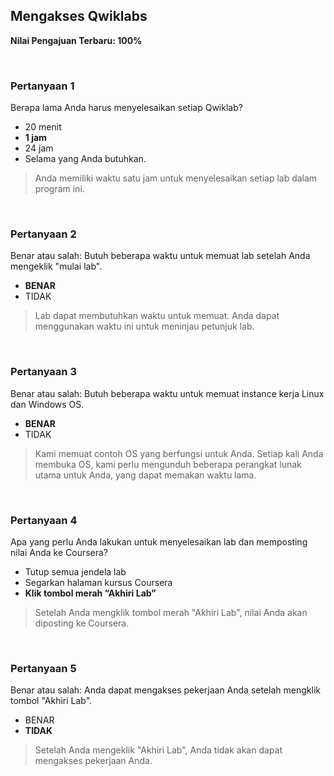 ## Mengakses Qwiklabs

**Nilai Pengajuan Terbaru: 100%**

<br>

### Pertanyaan 1

Berapa lama Anda harus menyelesaikan setiap Qwiklab?

* 20 menit
* **1 jam**
* 24 jam
* Selama yang Anda butuhkan.

> Anda memiliki waktu satu jam untuk menyelesaikan setiap lab dalam program ini.
<br>

### Pertanyaan 2

Benar atau salah: Butuh beberapa waktu untuk memuat lab setelah Anda mengeklik "mulai lab".

* **BENAR**
* TIDAK

> Lab dapat membutuhkan waktu untuk memuat. Anda dapat menggunakan waktu ini untuk meninjau petunjuk lab.
<br>

### Pertanyaan 3

Benar atau salah: Butuh beberapa waktu untuk memuat instance kerja Linux dan Windows OS.

* **BENAR**
* TIDAK

> Kami memuat contoh OS yang berfungsi untuk Anda. Setiap kali Anda membuka OS, kami perlu mengunduh beberapa perangkat lunak utama untuk Anda, yang dapat memakan waktu lama.
<br>

### Pertanyaan 4

Apa yang perlu Anda lakukan untuk menyelesaikan lab dan memposting nilai Anda ke Coursera?

* Tutup semua jendela lab
* Segarkan halaman kursus Coursera
* **Klik tombol merah “Akhiri Lab”**

> Setelah Anda mengklik tombol merah "Akhiri Lab", nilai Anda akan diposting ke Coursera.
<br>

### Pertanyaan 5

Benar atau salah: Anda dapat mengakses pekerjaan Anda setelah mengklik tombol "Akhiri Lab".

* BENAR
* **TIDAK**

> Setelah Anda mengeklik "Akhiri Lab", Anda tidak akan dapat mengakses pekerjaan Anda.
